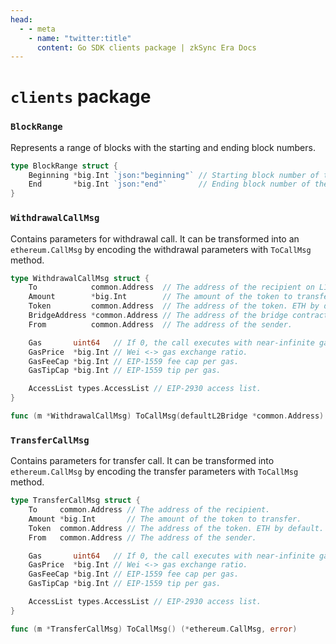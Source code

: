 ```yaml
---
head:
  - - meta
    - name: "twitter:title"
      content: Go SDK clients package | zkSync Era Docs
---
```


# `clients` package

### `BlockRange`

Represents a range of blocks with the starting and ending block numbers.

```go
type BlockRange struct {
	Beginning *big.Int `json:"beginning"` // Starting block number of the range.
	End       *big.Int `json:"end"`       // Ending block number of the range.
}
```

### `WithdrawalCallMsg`

Contains parameters for withdrawal call. It can be transformed into an `ethereum.CallMsg` by encoding the withdrawal parameters with
`ToCallMsg` method.

```go
type WithdrawalCallMsg struct {
	To            common.Address  // The address of the recipient on L1.
	Amount        *big.Int        // The amount of the token to transfer.
	Token         common.Address  // The address of the token. ETH by default.
	BridgeAddress *common.Address // The address of the bridge contract to be used.
	From          common.Address  // The address of the sender.

	Gas       uint64   // If 0, the call executes with near-infinite gas.
	GasPrice  *big.Int // Wei <-> gas exchange ratio.
	GasFeeCap *big.Int // EIP-1559 fee cap per gas.
	GasTipCap *big.Int // EIP-1559 tip per gas.

	AccessList types.AccessList // EIP-2930 access list.
}

func (m *WithdrawalCallMsg) ToCallMsg(defaultL2Bridge *common.Address) (*ethereum.CallMsg, error)
```

### `TransferCallMsg`

Contains parameters for transfer call. It can be transformed into `ethereum.CallMsg` by encoding the transfer parameters with `ToCallMsg`
method.

```go
type TransferCallMsg struct {
	To     common.Address // The address of the recipient.
	Amount *big.Int       // The amount of the token to transfer.
	Token  common.Address // The address of the token. ETH by default.
	From   common.Address // The address of the sender.

	Gas       uint64   // If 0, the call executes with near-infinite gas.
	GasPrice  *big.Int // Wei <-> gas exchange ratio.
	GasFeeCap *big.Int // EIP-1559 fee cap per gas.
	GasTipCap *big.Int // EIP-1559 tip per gas.

	AccessList types.AccessList // EIP-2930 access list.
}

func (m *TransferCallMsg) ToCallMsg() (*ethereum.CallMsg, error)
```

